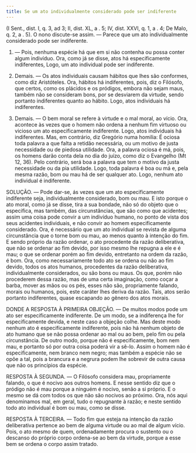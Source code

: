 ```yaml
---
title: Se um ato individualmente considerado pode ser indiferente
---
```


(I Sent., dist. I, q. 3, ad 3; II, dist. XL, a . 5; IV, dist. XXVI, q. 1, a . 4; De Malo, q. 2, a . 5).
  O nono discute-se assim. ― Parece que um ato individualmente considerado pode ser indiferente.  

1. ― Pois, nenhuma espécie há que em si não contenha ou possa conter algum indivíduo. Ora, como já se disse, atos há especificamente indiferentes, Logo, um ato individual pode ser indiferente.  

2. Demais. ― Os atos individuais causam hábitos que lhes são conformes, como diz Aristóteles. Ora, hábitos há indiferentes, pois, diz o Filósofo, que certos, como os plácidos e os pródigos, embora não sejam maus, também não se consideram bons, por se desviarem da virtude, sendo portanto indiferentes quanto ao hábito. Logo, atos individuais há indiferentes.  

3. Demais. ― O bem moral se refere à virtude e o mal moral, ao vício. Ora, acontece às vezes que o homem não ordena a nenhum fim virtuoso ou vicioso um ato especificamente indiferente. Logo, atos individuais há indiferentes.  Mas, em contrário, diz Gregório numa homilia: É ociosa toda palavra a que falta a retidão necessária, ou um motivo de justa necessidade ou de piedosa utilidade. Ora, a palavra ociosa é má, pois, os homens darão conta dela no dia do juízo, como diz o Evangelho (Mt 12, 36). Pelo contrário, será boa a palavra que tem o motivo da justa necessidade ou da pia utilidade. Logo, toda palavra é boa ou má e, pela mesma razão, bom ou mau há de ser qualquer ato. Logo, nenhum ato individual é indiferente.  

SOLUÇÃO. ― Pode dar-se, ás vezes que um ato especificamente indiferente seja, individualmente considerado, bom ou mau. E isto porque o ato moral, como já se disse, tira a sua bondade, não só do objeto que o especifica, mas também, das circunstâncias, que são como que acidentes; assim uma coisa pode convir a um indivíduo humano, no ponto de vista dos seus acidentes individuais, e não convir ao homem especificamente considerado. Ora, é necessário que um ato individual se revista de alguma circunstância que o torne bom ou mau, ao menos quanto à intenção do fim. E sendo próprio da razão ordenar, o ato procedente da razão deliberativa, que não se ordenar ao fim devido, por isso mesmo lhe repugna a ele e é mau; o que se ordenar porém ao fim devido, entretanto na ordem da razão, é bom. Ora, como necessariamente todo ato se ordena ou não ao fim devido, todos os atos humanos, procedentes da razão deliberativa, individualmente considerados, ou são bons ou maus.  Os que, porém não procederem dessa razão, mas de uma certa imaginação, como coçar a barba, mover as mãos ou os pés, esses não são, propriamente falando, morais ou humanos, pois, este caráter lhes deriva da razão. Tais, atos serão portanto indiferentes, quase escapando ao gênero dos atos morais.  

DONDE A RESPOSTA À PRIMEIRA OBJEÇÃO. ― De muitos modos pode um ato ser especificamente indiferente. De um modo, se a indiferença lhe for especificamente devida, e neste caso a objeção colhe. Mas deste modo nenhum ato é especificamente indiferente, pois não há nenhum objeto de ato humano que se não possa ordenar ao mal ou ao bem, pelo fim ou pela circunstância. De outro modo, porque não é especificamente, bom nem mau, e portanto só por outra coisa poderá vir a sê-lo. Assim o homem não é especificamente, nem branco nem negro; mas também a espécie não se opõe a tal, pois a brancura e a negrura podem lhe sobrevir de outra causa que não os princípios da espécie.  

RESPOSTA À SEGUNDA. ― O Filósofo considera mau, propriamente falando, o que é nocivo aos outros homens. E nesse sentido diz que o pródigo não é mau porque a ninguém é nocivo, senão a si próprio. E o mesmo se dá com todos os que não são nocivos ao próximo. Ora, nós aqui denominamos mal, em geral, tudo o repugnante à razão; e neste sentido todo ato individual é bom ou mau, como se disse.  

RESPOSTA À TERCEIRA. ― Todo fim que esteja na intenção da razão deliberativa pertence ao bem de alguma virtude ou ao mal de algum vício. Pois, o ato mesmo de quem, ordenadamente procura o sustento ou o descanso do próprio corpo ordena-se ao bem da virtude, porque a esse bem se ordena o corpo assim tratado.